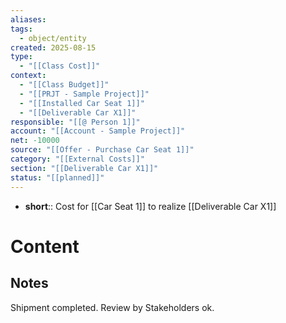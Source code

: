```yaml
---
aliases:
tags:
  - object/entity
created: 2025-08-15
type:
  - "[[Class Cost]]"
context:
  - "[[Class Budget]]"
  - "[[PRJT - Sample Project]]"
  - "[[Installed Car Seat 1]]"
  - "[[Deliverable Car X1]]"
responsible: "[[@ Person 1]]"
account: "[[Account - Sample Project]]"
net: -10000
source: "[[Offer - Purchase Car Seat 1]]"
category: "[[External Costs]]"
section: "[[Deliverable Car X1]]"
status: "[[planned]]"
---
```

- **short**:: Cost for [[Car Seat 1]] to realize [[Deliverable Car X1]]
# Content

## Notes
Shipment completed. 
Review by Stakeholders ok. 
